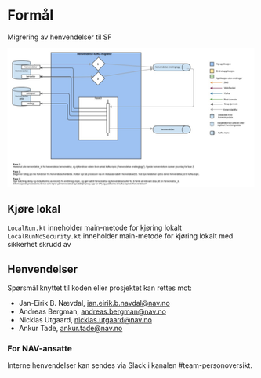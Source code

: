 # Formål
Migrering av henvendelser til SF

<img alt="flyt implementert i denne applikasjonen" src="img/migrering-flow.jpg">

## Kjøre lokal
`LocalRun.kt` inneholder main-metode for kjøring lokalt
`LocalRunNoSecurity.kt` inneholder main-metode for kjøring lokalt med sikkerhet skrudd av

## Henvendelser
Spørsmål knyttet til koden eller prosjektet kan rettes mot:

-   Jan-Eirik B. Nævdal, jan.eirik.b.navdal@nav.no
-   Andreas Bergman, andreas.bergman@nav.no
-   Nicklas Utgaard, nicklas.utgaard@nav.no
-   Ankur Tade, ankur.tade@nav.no

### For NAV-ansatte
Interne henvendelser kan sendes via Slack i kanalen #team-personoversikt.
